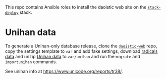 This repo contains Ansible roles
to install the daoistic web site
on the [`stack-deploy`](https://github.com/tessercat/stack-deploy) stack.


# Unihan data

To generate a Unihan-only database release,
clone the [`daoistic-web`](http://github.com/tessercat/daoistic-web) repo,
copy the settings template to `var` and add fake settings,
download [radicals data](https://www.unicode.org/Public/UCD/latest/ucd/CJKRadicals.txt)
and unzip [Unihan data](https://www.unicode.org/Public/UCD/latest/ucd/Unihan.zip)
to `var/unihan`
and run the `migrate` and `importunihan` commands.

See unihan info at
https://www.unicode.org/reports/tr38/.
